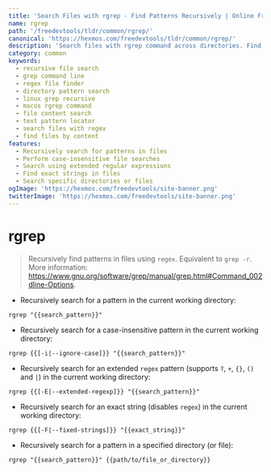 ```yaml
---
title: 'Search Files with rgrep - Find Patterns Recursively | Online Free DevTools by Hexmos'
name: rgrep
path: '/freedevtools/tldr/common/rgrep/'
canonical: 'https://hexmos.com/freedevtools/tldr/common/rgrep/'
description: 'Search files with rgrep command across directories. Find patterns, regular expressions, and exact strings recursively. Free online tool, no registration required.'
category: common
keywords:
  - recursive file search
  - grep command line
  - regex file finder
  - directory pattern search
  - linux grep recursive
  - macos rgrep command
  - file content search
  - text pattern locator
  - search files with regex
  - find files by content
features:
  - Recursively search for patterns in files
  - Perform case-insensitive file searches
  - Search using extended regular expressions
  - Find exact strings in files
  - Search specific directories or files
ogImage: 'https://hexmos.com/freedevtools/site-banner.png'
twitterImage: 'https://hexmos.com/freedevtools/site-banner.png'
---
```


# rgrep

> Recursively find patterns in files using `regex`.
> Equivalent to `grep -r`.
> More information: <https://www.gnu.org/software/grep/manual/grep.html#Command_002dline-Options>.

- Recursively search for a pattern in the current working directory:

`rgrep "{{search_pattern}}"`

- Recursively search for a case-insensitive pattern in the current working directory:

`rgrep {{[-i|--ignore-case]}} "{{search_pattern}}"`

- Recursively search for an extended `regex` pattern (supports `?`, `+`, `{}`, `()` and `|`) in the current working directory:

`rgrep {{[-E|--extended-regexp]}} "{{search_pattern}}"`

- Recursively search for an exact string (disables `regex`) in the current working directory:

`rgrep {{[-F|--fixed-strings]}} "{{exact_string}}"`

- Recursively search for a pattern in a specified directory (or file):

`rgrep "{{search_pattern}}" {{path/to/file_or_directory}}`
